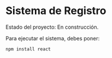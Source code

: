<h1>Sistema de Registro</h1>

Estado del proyecto: En construcción.

Para ejecutar el sistema, debes poner: 

```npm install react ```
